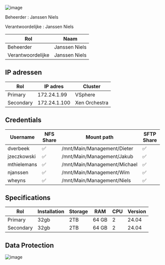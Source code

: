 ![image](https://github.com/michaelthielemans/ProjectHosting/assets/119003253/818125a7-a61a-43bf-9510-b625ca707e70)

Beheerder : Janssen Niels

Verantwoordelijke : Janssen Niels

| Rol               | Naam          |
| ----------------- | ------------- |
| Beheerder         | Janssen Niels |
| Verantwoordelijke | Janssen Niels |
## IP adressen

| Rol       | IP adres     | Cluster       |
| --------- | ------------ | ------------- |
| Primary   | 172.24.1.99  | VSphere       |
| Secondary | 172.24.1.100 | Xen Orchestra |
## Credentials 

| Username    | NFS Share | Mount path                   | SFTP Share |
| ----------- | --------- | ---------------------------- | ---------- |
| dverbeek    | ✅         | /mnt/Main/Management/Dieter  | ✅          |
| jzeczkowski | ✅         | /mnt/Main/Management/Jakub   | ✅          |
| mthielemans | ✅         | /mnt/Main/Management/Michael | ✅          |
| njanssen    | ✅         | /mnt/Main/Management/Wim     | ✅          |
| wheyns      | ✅         | /mnt/Main/Management/Niels   | ✅          |

## Specifications 

| Rol       | Installation | Storage | RAM   | CPU | Version |
| --------- | ------------ | ------- | ----- | --- | ------- |
| Primary   | 32gb         | 2TB     | 64 GB | 2   | 24.04   |
| Secondary | 32gb         | 2TB     | 64 GB | 2   | 24.04   |
## Data Protection 

![image](https://github.com/michaelthielemans/ProjectHosting/assets/119003253/7703fff1-87c7-4957-9aa0-75749c5cc0be)

